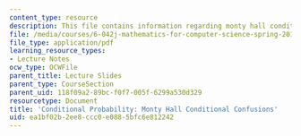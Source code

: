 ```yaml
---
content_type: resource
description: This file contains information regarding monty hall conditional confusions.
file: /media/courses/6-042j-mathematics-for-computer-science-spring-2015/ea1bf02b2ee8ccc0e0885bfc6e812242_MIT6_042JS15_MontyHallConfus.pdf
file_type: application/pdf
learning_resource_types:
- Lecture Notes
ocw_type: OCWFile
parent_title: Lecture Slides
parent_type: CourseSection
parent_uid: 118f09a2-89bc-f0f7-005f-6299a530d329
resourcetype: Document
title: 'Conditional Probability: Monty Hall Conditional Confusions'
uid: ea1bf02b-2ee8-ccc0-e088-5bfc6e812242
---
```

